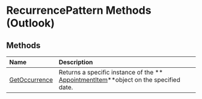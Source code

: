 
# RecurrencePattern Methods (Outlook)

## Methods



|**Name**|**Description**|
|:-----|:-----|
| [GetOccurrence](2a0cd7d2-d16d-7b07-eb5d-43df0bbf022f.md)|Returns a specific instance of the  ** [AppointmentItem](204a409d-654e-27aa-643a-8344c631b82d.md)**object on the specified date.|
